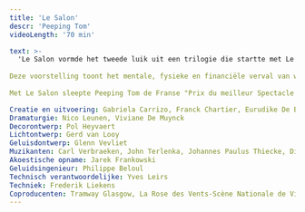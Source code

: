 ```yaml
---
title: 'Le Salon'
descr: 'Peeping Tom'
videoLength: '70 min'

text: >-
  'Le Salon vormde het tweede luik uit een trilogie die startte met Le Jardin in 2002 en eindigde met Le Sous Sol in 2007. Le Salon was een collectieve creatie van de performers en ging op 4 november 2004 in première in La Rose des Vents (Villeneuve d'Ascq, FR). Tussen 2004 en 2009 toerde het stuk wereldwijd, in Europa, Zuid-Korea en Australië.  
  
Deze voorstelling toont het mentale, fysieke en financiële verval van wat ooit een rijke familie was. De aristocratische grootvader, ooit steunpilaar van de familie, sleurt zijn kinderen onbewust mee terwijl hij de schijn hoog houdt. Door zijn obsessionele hang naar dure juwelen verspeelt de oude man zijn verstand, eer en fortuin. Manhaftig verzet hij zich tegen zijn gekte om uiteindelijk toevlucht te zoeken in zelfmoord. Zijn kinderen blijven achter met alle verwijten en het grote waarom voor dit alles. Ze proberen de gevolgen te overzien van zijn onrealiseerbare drang naar bescherming en bewaring. Een reflectie over relaties tussen koppels, tussen generaties, heden en verleden, jong en oud. Een inspiratiebron was de film Le Salon de Musique van Satyajit Ray.  
  
Met Le Salon sleepte Peeping Tom de Franse "Prix du meilleur Spectacle de Danse de l’année 2005" en de "Montblanc Young Directors Award 2007" op het Festival van Salzburg in de wacht. In 2007 won het stuk ook de 'Patrons Circle Award' op het International Arts Festival Melbourne in Australië.

Creatie en uitvoering: Gabriela Carrizo, Franck Chartier, Eurudike De Beul, Simon Versnel, Samuel Lefeuvre, Uma Chartier  
Dramaturgie: Nico Leunen, Viviane De Muynck  
Decorontwerp: Pol Heyvaert  
Lichtontwerp: Gerd van Looy  
Geluisdontwerp: Glenn Vevliet  
Muzikanten: Carl Verbraeken, John Terlenka, Johannes Paulus Thiecke, Dimitri Timbremont, Wim Baeck  
Akoestische opname: Jarek Frankowski  
Geluidsingenieur: Philippe Beloul  
Technisch verantwoordelijke: Yves Leirs  
Techniek: Frederik Liekens  
Coproducenten: Tramway Glasgow, La Rose des Vents-Scène Nationale de Villeneuve d’Ascq, Le Réseau France des CDC'
---
```

